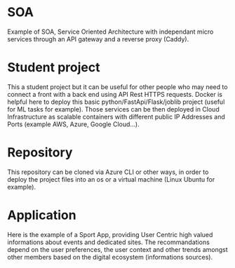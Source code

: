 # SOA
Example of SOA, Service Oriented Architecture with independant micro services through an API gateway and a reverse proxy (Caddy).

# Student project
This a student project but it can be useful for other people who may need to connect a front with a back end using API Rest HTTPS requests.
Docker is helpful here to deploy this basic python/FastApi/Flask/joblib project (useful for ML tasks for example). Those services can be then deployed in Cloud Infrastructure as scalable containers with different public IP Addresses and Ports (example AWS, Azure, Google Cloud...).

# Repository
This repository can be cloned via Azure CLI or other ways, in order to deploy the project files into an os or a virtual machine (Linux Ubuntu for example).

# Application
Here is the example of a Sport App, providing User Centric high valued informations about events and dedicated sites. The recommandations depend on the user preferences, the user context and other trends amongst other members based on the digital ecosystem (informations sources).

